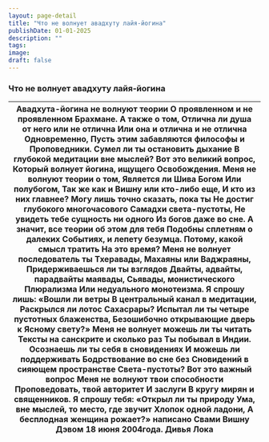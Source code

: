 ```yaml
---
layout: page-detail
title: "Что не волнует авадхуту лайя-йогина"
publishDate: 01-01-2025
description: ""
tags:
image:
draft: false
---
```


### Что не волнует авадхуту лайя-йогина

| Авадхута-йогина не волнуют теории  О проявленном и не проявленном  Брахмане. А также о том,  Отлична ли душа от него или не отлична  Или она и отлична и не отлична  Одновременно,  Пусть этим забавляются философы и  Проповедники.  Сумел ли ты остановить дыхание  В глубокой медитации вне мыслей?  Вот это великий вопрос,  Который волнует йогина, ищущего  Освобождения.  Меня не волнуют теории о том,  Является ли Шива Богом  Или полубогом,  Так же как и Вишну или кто-либо еще,  И кто из них главнее?  Могу лишь точно сказать, пока ты  Не достиг глубокого многочасового  Самадхи света-пустоты,  Не увидеть тебе сущность ни одного  Из богов даже во сне.  А значит, все теории об этом для тебя  Подобны сплетням о далеких  Событиях, и лепету безумца.  Потому, какой смысл тратить  На это время?  Меня не волнует последователь ты  Тхеравады, Махаяны или Ваджраяны,  Придерживаешься ли ты взглядов  Двайты, адвайты, парадвайты маявады,  Сьявады, монистического  Плюрализма  Или недуального монотеизма.  Я спрошу лишь: «Вошли ли ветры  В центральный канал в медитации,  Раскрылся ли лотос Сахасрары?  Испытал ли ты четыре пустотных блаженства,  Безошибочно открывающие дверь к  Ясному свету?»  Меня не волнует можешь ли ты читать  Тексты на санскрите и сколько раз  Ты побывал в Индии.  Осознаешь ли ты себя в сновидениях  И можешь ли поддерживать  Бодрствование во сне без  Сновидений в сияющем пространстве  Света-пустоты?  Вот это важный вопрос Меня не волнуют твои способности  Проповедовать, твой авторитет  И заслуги  В кругу мирян и священников.  Я спрошу тебя: «Открыл ли ты природу  Ума, вне мыслей, то место, где звучит  Хлопок одной ладони,  А бесплодная женщина рожает?»  написано Свами Вишну Дэвом 18 июня 2004года. Дивья Лока |
| ----------------------------------------------------------------------------------------------------------------------------------------------------------------------------------------------------------------------------------------------------------------------------------------------------------------------------------------------------------------------------------------------------------------------------------------------------------------------------------------------------------------------------------------------------------------------------------------------------------------------------------------------------------------------------------------------------------------------------------------------------------------------------------------------------------------------------------------------------------------------------------------------------------------------------------------------------------------------------------------------------------------------------------------------------------------------------------------------------------------------------------------------------------------------------------------------------------------------------------------------------------------------------------------------------------------------------------------------------------------------------------------------------------------------------------------------------------------------------------------------------------------------------------------------------------------------------------------------------------------------------------------------------------------------------------------------------------------------------------------------------------------------------------------------------- |
  
  
